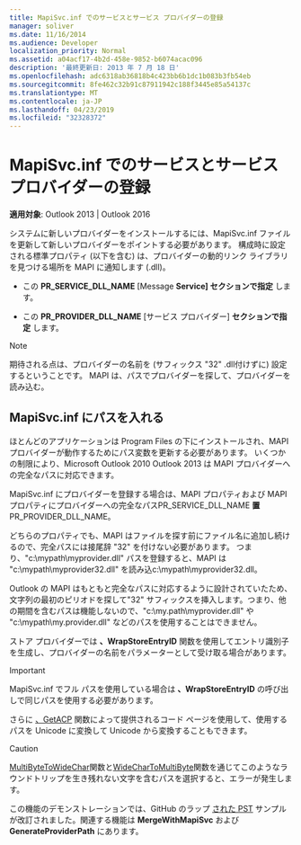 ```yaml
---
title: MapiSvc.inf でのサービスとサービス プロバイダーの登録
manager: soliver
ms.date: 11/16/2014
ms.audience: Developer
localization_priority: Normal
ms.assetid: a04acf17-4b2d-458e-9852-b6074acac096
description: '最終更新日: 2013 年 7 月 18 日'
ms.openlocfilehash: adc6318ab36818b4c423bb6b1dc1b083b3fb54eb
ms.sourcegitcommit: 8fe462c32b91c87911942c188f3445e85a54137c
ms.translationtype: MT
ms.contentlocale: ja-JP
ms.lasthandoff: 04/23/2019
ms.locfileid: "32328372"
---
```

# <a name="registering-services-and-service-providers-in-mapisvcinf"></a>MapiSvc.inf でのサービスとサービス プロバイダーの登録

 
  
**適用対象**: Outlook 2013 | Outlook 2016 
  
システムに新しいプロバイダーをインストールするには、MapiSvc.inf ファイルを更新して新しいプロバイダーをポイントする必要があります。 構成時に設定される標準プロパティ (以下を含む) は、プロバイダーの動的リンク ライブラリを見つける場所を MAPI に通知します (.dll)。
  
- この **PR_SERVICE_DLL_NAME** [Message **Service] セクションで指定** します。 
    
- この **PR_PROVIDER_DLL_NAME** [サービス プロバイダー] **セクションで指定** します。 
    
> [!NOTE]
> 期待される点は、プロバイダーの名前を (サフィックス "32" .dll付けずに) 設定するということです。 MAPI は、パスでプロバイダーを探して、プロバイダーを読み込む。 
  
## <a name="putting-a-path-in-mapisvcinf"></a>MapiSvc.inf にパスを入れる

ほとんどのアプリケーションは Program Files の下にインストールされ、MAPI プロバイダーが動作するためにパス変数を更新する必要があります。 いくつかの制限により、Microsoft Outlook 2010 Outlook 2013 は MAPI プロバイダーへの完全なパスに対応できます。
  
MapiSvc.inf にプロバイダーを登録する場合は、MAPI プロパティおよび MAPI プロパティにプロバイダーへの完全なパスPR_SERVICE_DLL_NAME **置** PR_PROVIDER_DLL_NAME。
  
どちらのプロパティでも、MAPI はファイルを探す前にファイル名に追加し続けるので、完全パスには接尾辞 "32" を付けない必要があります。 つまり、"c:\mypath\myprovider.dll" パスを登録すると、MAPI は "c:\mypath\myprovider32.dll" を読み込c:\mypath\myprovider32.dll。
  
Outlook の MAPI はもともと完全なパスに対応するように設計されていたため、文字列の最初のピリオドを探して"32" サフィックスを挿入します。つまり、他の期間を含むパスは機能しないので、"c:\my.path\myprovider.dll" や "c:\mypath\my.provider.dll" などのパスを使用することはできません。
  
ストア プロバイダーでは **、WrapStoreEntryID** 関数を使用してエントリ識別子を生成し、プロバイダーの名前をパラメーターとして受け取る場合があります。 
  
> [!IMPORTANT]
> MapiSvc.inf でフル パスを使用している場合は **、WrapStoreEntryID** の呼び出しで同じパスを使用する必要があります。 
  
さらに [、GetACP](https://msdn.microsoft.com/library/windows/desktop/dd318070%28v=vs.85%29.aspx/) 関数によって提供されるコード ページを使用して、使用するパスを Unicode に変換して Unicode から変換することもできます。 
  
> [!CAUTION]
> [MultiByteToWideChar](https://msdn.microsoft.com/library/windows/desktop/dd319072%28v=vs.85%29.aspx/)関数と[WideCharToMultiByte](https://msdn.microsoft.com/library/windows/desktop/dd374130%28v=vs.85%29.aspx/)関数を通じてこのようなラウンドトリップを生き残れない文字を含むパスを選択すると、エラーが発生します。 
  
この機能のデモンストレーションでは、GitHub のラップ [された PST](https://github.com/stephenegriffin/Outlook2010CodeSamples) サンプルが改訂されました。関連する機能は **MergeWithMapiSvc** および **GenerateProviderPath** にあります。
  


